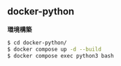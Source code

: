 ## docker-python


**環境構築**
``` bash
$ cd docker-python/
$ docker compose up -d --build
$ docker compose exec python3 bash

``` 
